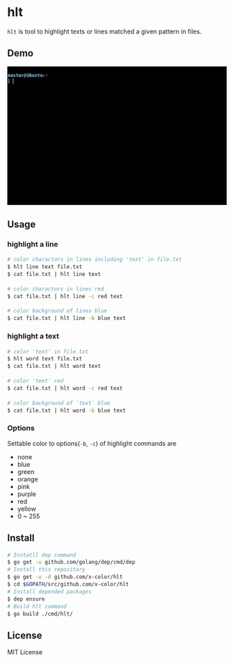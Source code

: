 # hlt

`hlt` is tool to highlight texts or lines matched a given pattern in files.

## Demo

![demo](resouces/demo002.gif)

## Usage

### highlight a line

```bash
# color charactors in lines including 'text' in file.txt
$ hlt line text file.txt
$ cat file.txt | hlt line text

# color charactors in lines red
$ cat file.txt | hlt line -c red text

# color background of lines blue
$ cat file.txt | hlt line -b blue text
```

### highlight a text

```bash
# color 'text' in file.txt
$ hlt word text file.txt
$ cat file.txt | hlt word text

# color 'text' red
$ cat file.txt | hlt word -c red text

# color background of `text` blue
$ cat file.txt | hlt word -b blue text
```

### Options

Settable color to options(`-b`, `-c`) of highlight commands are

- none
- blue
- green
- orange
- pink
- purple
- red
- yellow
- 0 ~ 255

## Install

```bash
# Instatll dep command
$ go get -u github.com/golang/dep/cmd/dep
# Install this repository
$ go get -u -d github.com/x-color/hlt
$ cd $GOPATH/src/github.com/x-color/hlt
# Install depended packages
$ dep ensure
# Build hlt command
$ go build ./cmd/hlt/
```

## License

MIT License
